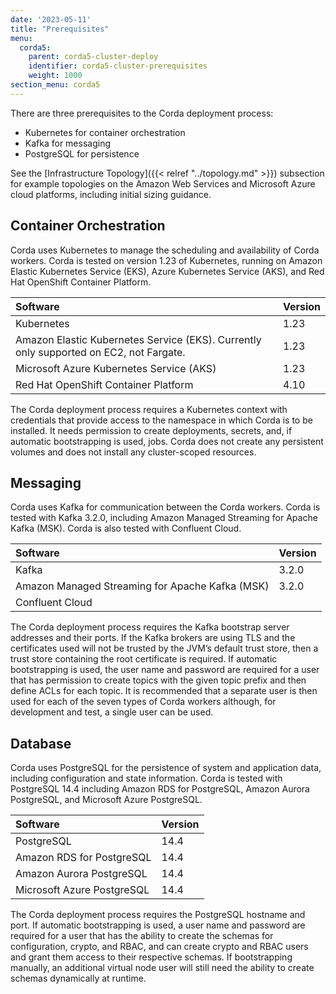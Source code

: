 ```yaml
---
date: '2023-05-11'
title: "Prerequisites"
menu:
  corda5:
    parent: corda5-cluster-deploy
    identifier: corda5-cluster-prerequisites
    weight: 1000
section_menu: corda5
---
```


There are three prerequisites to the Corda deployment process:

* Kubernetes for container orchestration
* Kafka for messaging
* PostgreSQL for persistence

See the [Infrastructure Topology]({{< relref "../topology.md" >}}) subsection for example topologies on the Amazon Web Services
and Microsoft Azure cloud platforms, including initial sizing guidance.

## Container Orchestration

Corda uses Kubernetes to manage the scheduling and availability of Corda workers.
Corda is tested on version 1.23 of Kubernetes, running on Amazon Elastic Kubernetes Service (EKS),
Azure Kubernetes Service (AKS), and Red Hat OpenShift Container Platform.

| Software | Version |
| :----------- | :----------- |
| Kubernetes | 1.23 |
| Amazon Elastic Kubernetes Service (EKS). Currently only supported on EC2, not Fargate. | 1.23 |
| Microsoft Azure Kubernetes Service (AKS) | 1.23 |
| Red Hat OpenShift Container Platform | 4.10 |

The Corda deployment process requires a Kubernetes context with credentials that provide access to the namespace
in which Corda is to be installed. It needs permission to create deployments, secrets, and,
if automatic bootstrapping is used, jobs. Corda does not create any persistent volumes and does not install any cluster-scoped resources.

## Messaging

Corda uses Kafka for communication between the Corda workers. Corda is tested with Kafka 3.2.0,
including Amazon Managed Streaming for Apache Kafka (MSK). Corda is also tested with Confluent Cloud.

| Software | Version |
| :----------- | :----------- |
| Kafka | 3.2.0 |
| Amazon Managed Streaming for Apache Kafka (MSK) | 3.2.0 |
| Confluent Cloud |  |

The Corda deployment process requires the Kafka bootstrap server addresses and their ports.
If the Kafka brokers are using TLS and the certificates used will not be trusted by the JVM’s default trust store,
then a trust store containing the root certificate is required. If automatic bootstrapping is used, the user name
and password are required for a user that has permission to create topics with the given topic prefix and
then define ACLs for each topic. It is recommended that a separate user is then used for each of the seven types of
Corda workers although, for development and test, a single user can be used.

## Database

Corda uses PostgreSQL for the persistence of system and application data, including configuration and state information.
Corda is tested with PostgreSQL 14.4 including Amazon RDS for PostgreSQL, Amazon Aurora PostgreSQL, and Microsoft Azure PostgreSQL.

| Software | Version |
| :----------- | :----------- |
| PostgreSQL | 14.4 |
| Amazon RDS for PostgreSQL | 14.4 |
| Amazon Aurora PostgreSQL | 14.4 |
| Microsoft Azure PostgreSQL | 14.4 |

The Corda deployment process requires the PostgreSQL hostname and port. If automatic bootstrapping is used,
a user name and password are required for a user that has the ability to create the schemas for configuration, crypto,
and RBAC, and can create crypto and RBAC users and grant them access to their respective schemas.
If bootstrapping manually, an additional virtual node user will still need the ability to create schemas dynamically at runtime.
